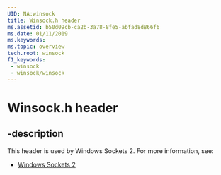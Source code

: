 ```yaml
---
UID: NA:winsock
title: Winsock.h header
ms.assetid: b50d09cb-ca2b-3a78-8fe5-abfad8d866f6
ms.date: 01/11/2019
ms.keywords: 
ms.topic: overview
tech.root: winsock
f1_keywords:
 - winsock
 - winsock/winsock
---
```


# Winsock.h header


## -description

This header is used by Windows Sockets 2. For more information, see:

- [Windows Sockets 2](../_winsock/index.md)

